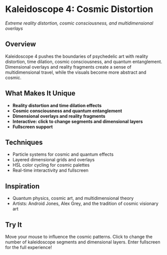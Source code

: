 # Kaleidoscope 4: Cosmic Distortion

*Extreme reality distortion, cosmic consciousness, and multidimensional overlays*

## Overview
Kaleidoscope 4 pushes the boundaries of psychedelic art with reality distortion, time dilation, cosmic consciousness, and quantum entanglement. Dimensional overlays and reality fragments create a sense of multidimensional travel, while the visuals become more abstract and cosmic.

## What Makes It Unique
- **Reality distortion and time dilation effects**
- **Cosmic consciousness and quantum entanglement**
- **Dimensional overlays and reality fragments**
- **Interactive: click to change segments and dimensional layers**
- **Fullscreen support**

## Techniques
- Particle systems for cosmic and quantum effects
- Layered dimensional grids and overlays
- HSL color cycling for cosmic palettes
- Real-time interactivity and fullscreen

## Inspiration
- Quantum physics, cosmic art, and multidimensional theory
- Artists: Android Jones, Alex Grey, and the tradition of cosmic visionary art

## Try It
Move your mouse to influence the cosmic patterns. Click to change the number of kaleidoscope segments and dimensional layers. Enter fullscreen for the full experience! 